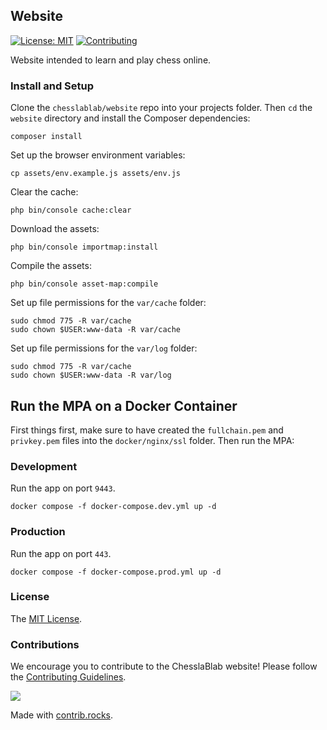 ## Website

[![License: MIT](https://img.shields.io/badge/License-MIT-blue.svg)](https://www.gnu.org/licenses/gpl-3.0)
[![Contributing](https://img.shields.io/badge/contributions-welcome-brightgreen.svg?style=flat)](https://github.com/dwyl/esta/issues)

Website intended to learn and play chess online.

### Install and Setup

Clone the `chesslablab/website` repo into your projects folder. Then `cd` the `website` directory and install the Composer dependencies:

```text
composer install
```

Set up the browser environment variables:

```text
cp assets/env.example.js assets/env.js
```

Clear the cache:

```text
php bin/console cache:clear
```

Download the assets:

```text
php bin/console importmap:install
```

Compile the assets:

```text
php bin/console asset-map:compile
```

Set up file permissions for the `var/cache` folder:

```
sudo chmod 775 -R var/cache
sudo chown $USER:www-data -R var/cache
```

Set up file permissions for the `var/log` folder:

```
sudo chmod 775 -R var/cache
sudo chown $USER:www-data -R var/log
```

## Run the MPA on a Docker Container

First things first, make sure to have created the `fullchain.pem` and `privkey.pem` files into the `docker/nginx/ssl` folder. Then run the MPA:

### Development

Run the app on port `9443`.

```text
docker compose -f docker-compose.dev.yml up -d
```

### Production

Run the app on port `443`.

```text
docker compose -f docker-compose.prod.yml up -d
```

### License

The [MIT License](https://github.com/chesslablab/website/blob/master/LICENSE).

### Contributions

We encourage you to contribute to the ChesslaBlab website! Please follow the [Contributing Guidelines](https://github.com/chesslablab/website/blob/master/CONTRIBUTING.md).

<a href="https://github.com/chesslablab/website/graphs/contributors">
  <img src="https://contrib.rocks/image?repo=chesslablab/website" />
</a>

Made with [contrib.rocks](https://contrib.rocks).
